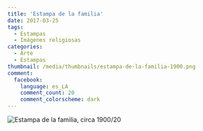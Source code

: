 ```yaml
---
title: 'Estampa de la familia'
date: 2017-03-25
tags:
  - Estampas
  - Imágenes religiosas
categories:
  - Arte
  - Estampas
thumbnail: /media/thumbnails/estampa-de-la-familia-1900.png
comment:
  facebook:
    language: es_LA
    comment_count: 20
    comment_colorscheme: dark  
---
```


![Estampa de la familia, circa 1900/20](/media/estampas/estampa-de-la-familia-1900.jpeg)
